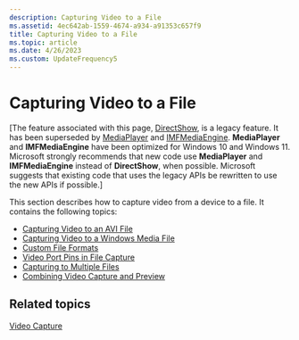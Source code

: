 ```yaml
---
description: Capturing Video to a File
ms.assetid: 4ec642ab-1559-4674-a934-a91353c657f9
title: Capturing Video to a File
ms.topic: article
ms.date: 4/26/2023
ms.custom: UpdateFrequency5
---
```


# Capturing Video to a File

\[The feature associated with this page, [DirectShow](/windows/win32/directshow/directshow), is a legacy feature. It has been superseded by [MediaPlayer](/uwp/api/Windows.Media.Playback.MediaPlayer) and [IMFMediaEngine](/windows/win32/api/mfmediaengine/nn-mfmediaengine-imfmediaengine). **MediaPlayer** and **IMFMediaEngine** have been optimized for Windows 10 and Windows 11. Microsoft strongly recommends that new code use **MediaPlayer** and **IMFMediaEngine** instead of **DirectShow**, when possible. Microsoft suggests that existing code that uses the legacy APIs be rewritten to use the new APIs if possible.\]

This section describes how to capture video from a device to a file. It contains the following topics:

-   [Capturing Video to an AVI File](capturing-video-to-an-avi-file.md)
-   [Capturing Video to a Windows Media File](capturing-video-to-a-windows-media-file.md)
-   [Custom File Formats](custom-file-formats.md)
-   [Video Port Pins in File Capture](video-port-pins-in-file-capture.md)
-   [Capturing to Multiple Files](capturing-to-multiple-files.md)
-   [Combining Video Capture and Preview](combining-video-capture-and-preview.md)

## Related topics

<dl> <dt>

[Video Capture](video-capture.md)
</dt> </dl>

 

 



